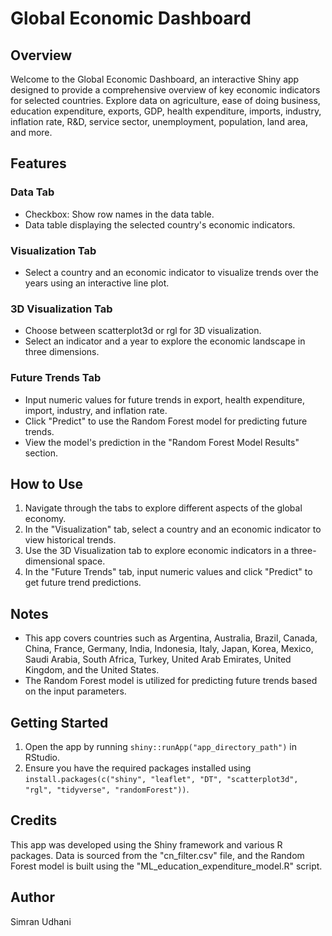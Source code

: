 # Global Economic Dashboard

## Overview

Welcome to the Global Economic Dashboard, an interactive Shiny app designed to provide a comprehensive overview of key economic indicators for selected countries. Explore data on agriculture, ease of doing business, education expenditure, exports, GDP, health expenditure, imports, industry, inflation rate, R&D, service sector, unemployment, population, land area, and more.

## Features

### Data Tab
- Checkbox: Show row names in the data table.
- Data table displaying the selected country's economic indicators.

### Visualization Tab
- Select a country and an economic indicator to visualize trends over the years using an interactive line plot.

### 3D Visualization Tab
- Choose between scatterplot3d or rgl for 3D visualization.
- Select an indicator and a year to explore the economic landscape in three dimensions.

### Future Trends Tab
- Input numeric values for future trends in export, health expenditure, import, industry, and inflation rate.
- Click "Predict" to use the Random Forest model for predicting future trends.
- View the model's prediction in the "Random Forest Model Results" section.

## How to Use

1. Navigate through the tabs to explore different aspects of the global economy.
2. In the "Visualization" tab, select a country and an economic indicator to view historical trends.
3. Use the 3D Visualization tab to explore economic indicators in a three-dimensional space.
4. In the "Future Trends" tab, input numeric values and click "Predict" to get future trend predictions.

## Notes

- This app covers countries such as Argentina, Australia, Brazil, Canada, China, France, Germany, India, Indonesia, Italy, Japan, Korea, Mexico, Saudi Arabia, South Africa, Turkey, United Arab Emirates, United Kingdom, and the United States.
- The Random Forest model is utilized for predicting future trends based on the input parameters.

## Getting Started

1. Open the app by running `shiny::runApp("app_directory_path")` in RStudio.
2. Ensure you have the required packages installed using `install.packages(c("shiny", "leaflet", "DT", "scatterplot3d", "rgl", "tidyverse", "randomForest"))`.

## Credits

This app was developed using the Shiny framework and various R packages. Data is sourced from the "cn_filter.csv" file, and the Random Forest model is built using the "ML_education_expenditure_model.R" script.

## Author

Simran Udhani

